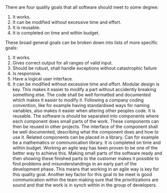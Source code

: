 There are four quality goals that all software should meet to some degree:  
1. It works.  
2. It can be modified without excessive time and effort.  
3. It is reusable.  
4. It is completed on time and within budget.  

These broad general goals can be broken down into lists of more specific goals:
1. It works.
  1. Gives correct output for all ranges of valid input.
  2. Should be robust, shall handle exceptions without catastrophic failure
  3. Is responsive.
  4. Have a logical user interface.
2. It can be modified without excessive time and effort.
Modular design is key. This makes it easier to modify a part without accidently breaking something else.
The code shall be well formatted and documented which makes it easier to modify it. Following a company coding convention, like for example having standardised ways for naming variables, also makes it easier when altering other peoples code.
It is reusable.
The software is should be separated into components where each component does small parts of the work. These components can then be reused in other projects.
The interface of the component shall be well documented, describing what the component does and how to use it.
Related components can be placed in a library. Can for example be a mathematics or communication library.
It is completed on time and within budget.
Working an agile way has been proven to be one of the better way to achieve this. Making small parts of the software ready and then showing these finished parts to the customer makes it possible to find problems and misunderstandings in an early part of the development phase. This means that working in an agile way is key for this quality goal.
Another key factor for this goal to be meet is good communication within the team making sure that the prioritizations are sound and that the work is in synch within in the group of developers.
